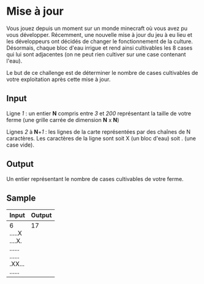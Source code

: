 # Mise à jour

Vous jouez depuis un moment sur un monde minecraft où vous avez pu vous développer. Récemment, une nouvelle mise à jour du jeu à eu lieu et les développeurs ont décidés de changer le fonctionnement de la culture. Désormais, chaque bloc d'eau irrigue et rend ainsi cultivables les 8 cases qui lui sont adjacentes (on ne peut rien cultiver sur une case contenant l'eau).

Le but de ce challenge est de déterminer le nombre de cases cultivables de votre exploitation après cette mise à jour.

## Input
Ligne *1* : un entier **N** compris entre *3* et *200* représentant la taille de votre ferme (une grille carrée de dimension **N** x **N**)

Lignes *2* à **N**+*1* : les lignes de la carte représentées par des chaînes de N caractères. Les caractères de la ligne sont soit X (un bloc d'eau) soit . (une case vide).

## Output
Un entier représentant le nombre de cases cultivables de votre ferme.

## Sample
| Input                                                                                       | Output                     |
|---------------------------------------------------------------------------------------------|----------------------------|
|6<br/>.....X<br/>....X.<br/>......<br/>......<br/>.XX...<br/>......  |17<br/><br/><br/><br/><br/><br/><br/>|